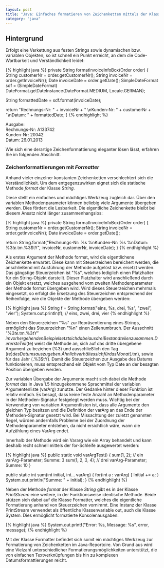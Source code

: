 ```yaml
---
layout: post
title: "Java: Einfaches formatieren von Zeichenketten mittels der Klasse Formatter"
category: "java"
---
```




## Hintergrund
Erfolgt eine Verkettung aus festen Strings sowie dynamischen bzw. variablen Objekten, so ist schnell ein Punkt erreicht, an dem die Code-Wartbarkeit und Verständlichkeit leidet:

{% highlight java %}
private String formatInvoiceInfoBox(Order order) {
  String customerNr = order.getCustomerNr();
  String invoiceNr = order.getInvoiceNr();
  Date invoiceDate = order.getDate();
  SimpleDateFormat sdf = (SimpleDateFormat)
    DateFormat.getDateInstance(DateFormat.MEDIUM, Locale.GERMAN);

  String formattedDate = sdf.format(invoiceDate);

  return "Rechnungs-Nr: " + invoiceNr + " \nKunden-Nr: "
    + customerNr + "\nDatum: " + formattedDate;
}
{% endhighlight %}

Ausgabe:<br>
Rechnungs-Nr: A133742<br>
Kunden-Nr: 20042<br>
Datum: 26.01.2013

Wie sich eine derartige Zeichenformattierung eleganter lösen lässt, erfahren Sie im folgenden Abschnitt.


### Zeichenformattierungen mit <em>Formatter</em>
Anhand vieler einzelner konstanten Zeichenketten verschlechtert sich die Verständlichkeit. Um dem entgegenzuwirken eignet sich die statische Methode <em>format</em> der Klasse <em>String</em>.

Diese stellt ein einfaches und mächtiges Werkzeug zugleich dar. Über den variablen Methodenparameter können beliebig viele Argumente übergeben werden. Dies fördert die Lesbarkeit. Die eigentliche Zeichenkette bleibt bei diesem Ansatz nicht länger zusammenhangslos:

{% highlight java %}
private String formatInvoiceInfoBox(Order order) {
  String customerNr = order.getCustomerNr();
  String invoiceNr = order.getInvoiceNr();
  Date invoiceDate = order.getDate();

  return String.format("Rechnungs-Nr: %s %nKunden-Nr: %s %nDatum: %3$te.%3$tm.%3$tY", invoiceNr, customerNr, invoiceDate);
} 
{% endhighlight %}

Als erstes Argument der Methode format, wird die eigentlichene Zeichenkette erwartet. Diese kann mit Steuerzeichen bereichert werden, die anschließend mit Ausführung der Methode aufgelöst bzw. ersetzt werden. Das gängstige Steuerzeichen ist "%s", welches lediglich einen Platzhalter für ein String-Objekt darstellt. Dieser Platzhalter wird anschließend durch ein Objekt ersetzt, welches ausgehend vom zweiten Methodenparameter der Methode format übergeben wird. Wird dieses Steuerzeichen mehrmals eingesetzt, so erfolgt die Ersetzung des Steuerzeichen entsprechend der Reihenfolge, wie die Objekte der Methode übergeben werden:

{% highlight java %}
String f = String.format("eins, %s, drei, %s", "zwei”, "vier”);
System.out.println(f); // eins, zwei, drei, vier
{% endhighlight %}

Neben den Steuerzeichen "%s" zur Repräsentierung eines Strings, ermöglicht das Steuerzeichen "%n" einen Zeilenumbruch. Der Ausschnitt "%3$te.%3$tm.%3$tY”  im vorhergehenden Beispiel setzt sich dabei aus drei Bestandteilen zusammen.
Der erste Teil (%3$te) weist die Methode an, sich auf das dritte übergebene Argument zu beziehen (%3) und ausschließlich den Tag ($te) des Datums auszugeben. Ähnlich verhält es sich für das Monat  (.%3$tm), sowie für das Jahr (.%3$tY). Damit die Steuerzeichen zur Ausgabe des Datums funktionieren, muss entsprechend ein Objekt vom Typ Date an der besagten Position übergeben werden.

Zur variablen Übergabe der Argumente macht sich dabei die Methode <em>format</em> das in Java 1.5 hinzugekommene Sprachmittel der variablen Argumentenliste (varArg) zunutze.
Der Gedanke hinter dieser Funktion ist relativ einfach. Es besagt, dass keine feste Anzahl an Methodenparameter in der Methoden-Signatur festgelegt werden muss.
Wichtig bei der Verwendung von variablen Argumentlisten ist, dass alle Argumente den gleichen Typ besitzen und die Definition der varArg an das Ende der Methoden-Signatur gesetzt wird. Bei Missachtung der zuletzt genannten Regel, würden andernfalls Probleme bei der Zuordnung der Methodenparameter entstehen, da nicht ersichtlich wäre, wann die Aufzählung eines VarArg endet.

Innerhalb der Methode wird ein Vararg wie ein Array behandelt und kann deshalb recht schnell mittels der for-Schleife ausgewertet werden:

{% highlight java %}
public static void varArgTest() {
  sum(1, 2); // ein varArg-Parameter; Summe: 3
  sum(1, 2, 3, 4); // drei varArg-Parameter; Summe: 10
}

public static int sum(int initial, int... varArg) {
  for(int a : varArg)
  {
    Initial += a;
  }
  System.out.println("Summe: " + initial);
}
{% endhighlight %}

Neben der Methode <em>format</em> der Klasse <em>String</em> gibt es in der Klasse <em>PrintStream</em> eine weitere, in der Funktionsweise identische Methode. Beide stützen sich dabei auf die Klasse Formatter, welches die eigentliche Formatierung anhand von Steuerzeichen vornimmt. Eine Instanz der Klasse PrintStream verwendet als öffentliche Klassenvariable out, auch die Klasse System. Dies ermöglicht formatierte Konsolenausgaben:

{% highlight java %}
System.out.printf("Error: %s, Message: %s”, error, message);
{% endhighlight %}

Mit der Klasse Formatter befindet sich somit ein mächtiges Werkzeug zur Formatierung von Zeichenketten im Java-Reportoire. Von Grund aus wird eine Vielzahl unterschiedlicher Formatierungsmöglichkeiten unterstützt, die von einfachen Textverknüpfungen bis hin zu komplexen Datumsformattierungen reicht.
